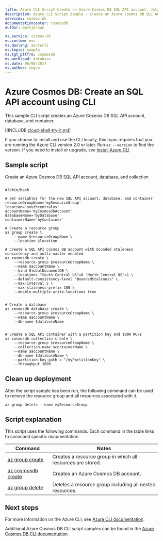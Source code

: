```yaml
---
title: Azure CLI Script-Create an Azure Cosmos DB SQL API account, database, and container | Microsoft Docs
description: Azure CLI Script Sample - Create an Azure Cosmos DB SQL API account, database, and container
services: cosmos-db
documentationcenter: cosmosdb
author: markjbrown

ms.service: cosmos-db
ms.custom: mvc
ms.devlang: azurecli
ms.topic: sample
ms.tgt_pltfrm: cosmosdb
ms.workload: database
ms.date: 06/06/2017
ms.author: sngun
---
```


# Azure Cosmos DB: Create an SQL API account using CLI

This sample CLI script creates an Azure Cosmos DB SQL API account, database, and container.  

[!INCLUDE [cloud-shell-try-it.md](../../../includes/cloud-shell-try-it.md)]

If you choose to install and use the CLI locally, this topic requires that you are running the Azure CLI version 2.0 or later. Run `az --version` to find the version. If you need to install or upgrade, see [Install Azure CLI]( /cli/azure/install-azure-cli). 

## Sample script

Create an Azure Cosmos DB SQL API account, database, and collection

```azurecli-interactive

#!/bin/bash

# Set variables for the new SQL API account, database, and container
resourceGroupName='myResourceGroup'
location='southcentralus'
accountName='myCosmosDbAccount'
databaseName='myDatabase'
containerName='myContainer'

# Create a resource group
az group create \
    --name $resourceGroupName \
    --location $location

# Create a SQL API Cosmos DB account with bounded staleness consistency and multi-master enabled
az cosmosdb create \
    --resource-group $resourceGroupName \
    --name $accountName \
    --kind GlobalDocumentDB \
    --locations "South Central US"=0 "North Central US"=1 \
    --default-consistency-level "BoundedStaleness" \
    --max-interval 5 \
    --max-staleness-prefix 100 \
    --enable-multiple-write-locations true


# Create a database
az cosmosdb database create \
    --resource-group $resourceGroupName \
    --name $accountName \
    --db-name $databaseName


# Create a SQL API container with a partition key and 1000 RU/s
az cosmosdb collection create \
    --resource-group $resourceGroupName \
    --collection-name $containerName \
    --name $accountName \
    --db-name $databaseName \
    --partition-key-path = "/myPartitionKey" \
    --throughput 1000
```

## Clean up deployment

After the script sample has been run, the following command can be used to remove the resource group and all resources associated with it.

```azurecli-interactive
az group delete --name myResourceGroup
```

## Script explanation

This script uses the following commands. Each command in the table links to command specific documentation.

| Command | Notes |
|---|---|
| [az group create](/cli/azure/group#az-group-create) | Creates a resource group in which all resources are stored. |
| [az cosmosdb create](/cli/azure/cosmosdb#az-cosmosdb-create) | Creates an Azure Cosmos DB account. |
| [az group delete](/cli/azure/resource#az-resource-delete) | Deletes a resource group including all nested resources. |

## Next steps

For more information on the Azure CLI, see [Azure CLI documentation](https://docs.microsoft.com/cli/azure).

Additional Azure Cosmos DB CLI script samples can be found in the [Azure Cosmos DB CLI documentation](../cli-samples.md).
